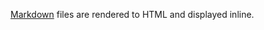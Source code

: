 [Markdown](https://daringfireball.net/projects/markdown/) files are rendered to HTML and displayed inline.
